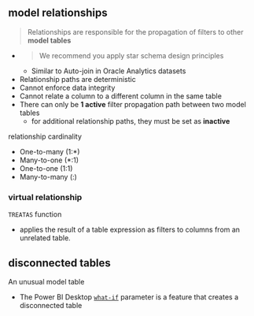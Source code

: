 
## model relationships

> Relationships are responsible for the propagation of filters to other **model tables**

- > We recommend you apply star schema design principles
  - Similar to Auto-join in Oracle Analytics datasets
- Relationship paths are deterministic
- Cannot enforce data integrity
- Cannot relate a column to a different column in the same table
- There can only be **1 active** filter propagation path between two model tables
    - for additional relationship paths, they must be set as **inactive**

relationship cardinality
- One-to-many (1:*)
- Many-to-one (*:1)
- One-to-one (1:1)
- Many-to-many (:)

### virtual relationship

`TREATAS` function
- applies the result of a table expression as filters to columns from an unrelated table.

## disconnected tables
An unusual model table
- The Power BI Desktop [`what-if`](https://learn.microsoft.com/en-us/power-bi/transform-model/desktop-what-if) parameter is a feature that creates a disconnected table